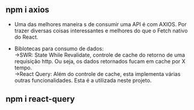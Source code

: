 ## npm i axios

- Uma das melhores maneira s de consumir uma API é com AXIOS.
Por trazer diversas coisas interessantes e melhores do que o
Fetch nativo do React.

- Biblotecas para consumo de dados:<br>
->SWR: State While Revalidate, controle de cache do retorno de uma requisição
http. Ou seja, os dados retornados fucam em cache por X tempo.<br>
->React Query: Além do controle de cache, esta implementa várias outras funcionalidades. Esta é 
a utilizada neste projeto.

## npm i react-query
